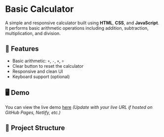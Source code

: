 # Basic Calculator

A simple and responsive calculator built using **HTML**, **CSS**, and **JavaScript**. It performs basic arithmetic operations including addition, subtraction, multiplication, and division.

## 🚀 Features

- Basic arithmetic: `+`, `-`, `×`, `÷`
- Clear button to reset the calculator
- Responsive and clean UI
- Keyboard support (optional)

## 🖥️ Demo

You can view the live demo [here](#) *(Update with your live URL if hosted on GitHub Pages, Netlify, etc.)*

## 📁 Project Structure


